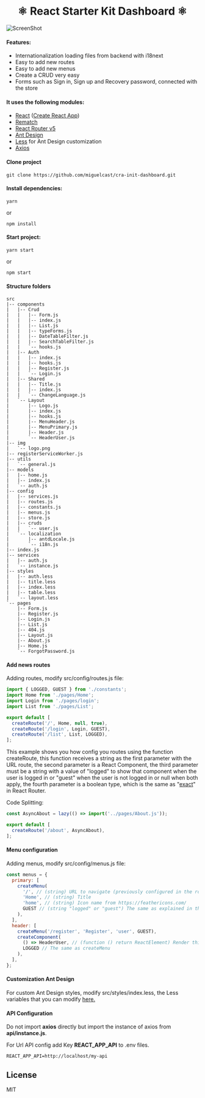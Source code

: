<h1 align="center">⚛ React Starter Kit Dashboard ⚛ </h1>

![ScreenShot](screenshot.png)

#### Features:
* Internationalization loading files from backend with i18next
* Easy to add new routes
* Easy to add new menus
* Create a CRUD very easy
* Forms such as Sign in, Sign up and Recovery password, connected with the store

#### It uses the following modules:
* [React](https://reactjs.org) ([Create React App](https://github.com/facebook/create-react-app))
* [Rematch](https://rematch.gitbooks.io/rematch/content/#getting-started)
* [React Router v5](https://reacttraining.com/react-router/)
* [Ant Design](https://ant.design)
* [Less](http://lesscss.org) for Ant Design customization
* [Axios](https://github.com/axios/axios)

#### Clone project

```
git clone https://github.com/miguelcast/cra-init-dashboard.git
```

#### Install dependencies:

```
yarn
```
or
```
npm install
```

#### Start project:

```
yarn start
```
or
```
npm start
```

#### Structure folders
```
src
|-- components
|   |-- Crud
|   |   |-- Form.js
|   |   |-- index.js
|   |   |-- List.js
|   |   |-- typeForms.js
|   |   |-- DateTableFilter.js
|   |   |-- SearchTableFilter.js
|   |   `-- hooks.js
|   |-- Auth
|   |   |-- index.js
|   |   |-- hooks.js
|   |   |-- Register.js
|   |   `-- Login.js
|   |-- Shared
|   |   |-- Title.js
|   |   |-- index.js
|   |   `-- ChangeLanguage.js
|   `-- Layout
|       |-- Logo.js
|       |-- index.js
|       |-- hooks.js
|       |-- MenuHeader.js
|       |-- MenuPrimary.js
|       |-- Header.js
|       `-- HeaderUser.js
|-- img
|   `-- logo.png
|-- registerServiceWorker.js
|-- utils
|   `-- general.js
|-- models
|   |-- home.js
|   |-- index.js
|   `-- auth.js
|-- config
|   |-- services.js
|   |-- routes.js
|   |-- constants.js
|   |-- menus.js
|   |-- store.js
|   |-- cruds
|   |   `-- user.js
|   `-- localization
|       |-- antdLocale.js
|       `-- i18n.js
|-- index.js
|-- services
|   |-- auth.js
|   `-- instance.js
|-- styles
|   |-- auth.less
|   |-- title.less
|   |-- index.less
|   |-- table.less
|   `-- layout.less
`-- pages
    |-- Form.js
    |-- Register.js
    |-- Login.js
    |-- List.js
    |-- 404.js
    |-- Layout.js
    |-- About.js
    |-- Home.js
    `-- ForgotPassword.js
```

#### Add news routes

Adding routes, modify src/config/routes.js file:

```javascript
import { LOGGED, GUEST } from './constants';
import Home from './pages/Home';
import Login from './pages/login';
import List from './pages/List';

export default [
  createRoute('/', Home, null, true),
  createRoute('/login', Login, GUEST),
  createRoute('/list', List, LOGGED),
];
```
This example shows you how config you routes using the function createRoute, this function receives a string as the first
parameter with the URL route, the second parameter is a React Component, the third parameter must be a string with a value
of "logged" to show that component when the user is logged in or "guest" when the user is not logged in or null when
both apply, the fourth parameter is a boolean type, which is the same as
"[exact](https://github.com/ReactTraining/react-router/blob/master/packages/react-router/docs/api/Route.md)" in React Router.

Code Splitting:

```javascript
const AsyncAbout = lazy(() => import('../pages/About.js'));

export default [
  createRoute('/about', AsyncAbout),
];
```

#### Menu configuration

Adding menus, modify src/config/menus.js file:

```javascript
const menus = {
  primary: [
    createMenu(
      '/', // (string) URL to navigate (previously configured in the routes )
      'Home', // (string) Title
      'home', // (string) Icon name from https://feathericons.com/
      GUEST // (string "logged" or "guest") The same as explained in the paragraph above
    ),
  ],
  header: [
    createMenu('/register', 'Register', 'user', GUEST),
    createComponent(
      () => HeaderUser, // (function () return ReactElement) Render this component in the menu
      LOGGED // The same as createMenu
    ),
  ],
};
```

#### Customization Ant Design

For custom Ant Design styles, modify src/styles/index.less, the Less variables that you can modify [here.](https://github.com/ant-design/ant-design/blob/master/components/style/themes/default.less)

#### API Configuration

Do not import **axios** directly but import the instance of axios from **api/instance.js**.

For Url API config add Key **REACT_APP_API** to .env files.

```
REACT_APP_API=http://localhost/my-api
```

## License

MIT
